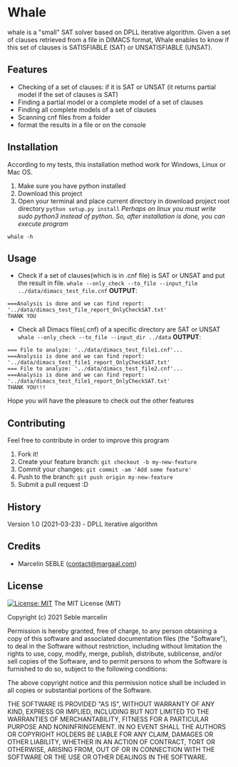 # Whale
whale is a "small" SAT solver based on DPLL iterative algorithm. Given a set of clauses retrieved from a file in DIMACS format, Whale enables to know if this set of clauses is SATISFIABLE (SAT) or UNSATISFIABLE (UNSAT).

## Features

- Checking of a set of clauses: if it is SAT or UNSAT (it returns partial model if the set of clauses is SAT)
- Finding a partial model or a complete model of a set of clauses
- Finding all complete models of a set of clauses
- Scanning cnf files from a folder
- format the results in a file or on the console

## Installation
According to my tests, this installation method work for Windows, Linux or Mac OS. 
1. Make sure you have python installed
2. Download this project
3. Open your terminal and place current directory in download project root directory `python setup.py install`
*Perhaps on linux you must write *sudo python3* instead of *python*. So, after installation is done, you can execute program*
```
whale -h
```

## Usage
- Check if a set of clauses(which is in .cnf file) is SAT or UNSAT and put the result in file.
`whale --only_check --to_file --input_file ../data/dimacs_test_file.cnf`
**OUTPUT**:
```
===Analysis is done and we can find report: '../data/dimacs_test_file_report_OnlyCheckSAT.txt'
THANK YOU
```
- Check all Dimacs files(.cnf) of a specific directory are SAT or UNSAT 
`whale --only_check --to_file --input_dir ../data`
**OUTPUT**:
```
=== File to analyze: '../data/dimacs_test_file1.cnf'...
===Analysis is done and we can find report: '../data/dimacs_test_file1_report_OnlyCheckSAT.txt'
=== File to analyze: '../data/dimacs_test_file2.cnf'...
===Analysis is done and we can find report: '../data/dimacs_test_file1_report_OnlyCheckSAT.txt'
THANK YOU!!!
```
Hope you will have the pleasure to check out the other features

## Contributing
 
Feel free to contribute in order to improve this program
1. Fork it!
2. Create your feature branch: `git checkout -b my-new-feature`
3. Commit your changes: `git commit -am 'Add some feature'`
4. Push to the branch: `git push origin my-new-feature`
5. Submit a pull request :D
 
## History
 
Version 1.0 (2021-03-23) - DPLL iterative algorithm
 
## Credits
 
- Marcelin SEBLE (contact@margaal.com)
 
## License
 [![License: MIT](https://img.shields.io/badge/License-MIT-yellow.svg)](https://opensource.org/licenses/MIT)
The MIT License (MIT)

Copyright (c) 2021 Seble marcelin

Permission is hereby granted, free of charge, to any person obtaining a copy
of this software and associated documentation files (the "Software"), to deal
in the Software without restriction, including without limitation the rights
to use, copy, modify, merge, publish, distribute, sublicense, and/or sell
copies of the Software, and to permit persons to whom the Software is
furnished to do so, subject to the following conditions:

The above copyright notice and this permission notice shall be included in all
copies or substantial portions of the Software.

THE SOFTWARE IS PROVIDED "AS IS", WITHOUT WARRANTY OF ANY KIND, EXPRESS OR
IMPLIED, INCLUDING BUT NOT LIMITED TO THE WARRANTIES OF MERCHANTABILITY,
FITNESS FOR A PARTICULAR PURPOSE AND NONINFRINGEMENT. IN NO EVENT SHALL THE
AUTHORS OR COPYRIGHT HOLDERS BE LIABLE FOR ANY CLAIM, DAMAGES OR OTHER
LIABILITY, WHETHER IN AN ACTION OF CONTRACT, TORT OR OTHERWISE, ARISING FROM,
OUT OF OR IN CONNECTION WITH THE SOFTWARE OR THE USE OR OTHER DEALINGS IN THE
SOFTWARE.